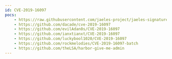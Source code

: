 ```yaml
---
id: CVE-2019-16097
pocs:
    - https://raw.githubusercontent.com/jaeles-project/jaeles-signatures/master/cves/harboar-cve-2019-16097.yaml
    - https://github.com/dacade/cve-2019-16097
    - https://github.com/evilAdan0s/CVE-2019-16097
    - https://github.com/ianxtianxt/CVE-2019-16097
    - https://github.com/luckybool1020/CVE-2019-16097
    - https://github.com/rockmelodies/CVE-2019-16097-batch
    - https://github.com/theLSA/harbor-give-me-admin
---
```

